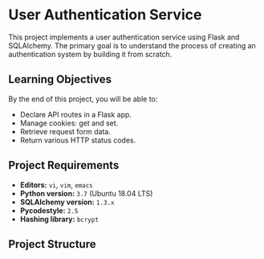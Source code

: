 # User Authentication Service

This project implements a user authentication service using Flask and SQLAlchemy. The primary goal is to understand the process of creating an authentication system by building it from scratch.

## Learning Objectives

By the end of this project, you will be able to:
- Declare API routes in a Flask app.
- Manage cookies: get and set.
- Retrieve request form data.
- Return various HTTP status codes.

## Project Requirements

- **Editors:** `vi`, `vim`, `emacs`
- **Python version:** `3.7` (Ubuntu 18.04 LTS)
- **SQLAlchemy version:** `1.3.x`
- **Pycodestyle:** `2.5`
- **Hashing library:** `bcrypt`

## Project Structure
